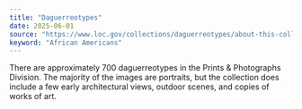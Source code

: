```yaml
---
title: "Daguerreotypes"
date: 2025-06-01
source: "https://www.loc.gov/collections/daguerreotypes/about-this-collection/"
keyword: "African Americans"
---
```


There are approximately 700 daguerreotypes in the Prints &amp; Photographs Division. The majority of the images are portraits, but the collection does include a few early architectural views, outdoor scenes, and copies of works of art.

